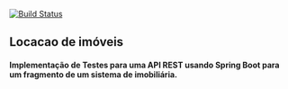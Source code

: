 [![Build Status](https://travis-ci.org/danielmarquesdm/locacao-de-imoveis.svg?branch=main)](https://travis-ci.org/danielmarquesdm/locacao-de-imoveis)

## Locacao de imóveis
#### Implementação de Testes para uma API REST usando Spring Boot para um fragmento de um sistema de imobiliária.
